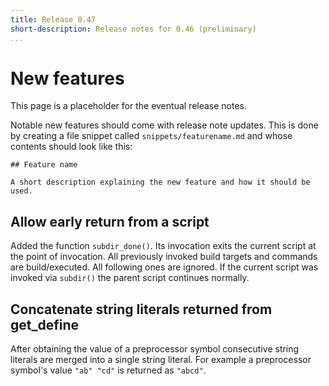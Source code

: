 ```yaml
---
title: Release 0.47
short-description: Release notes for 0.46 (preliminary)
...
```


# New features

This page is a placeholder for the eventual release notes.

Notable new features should come with release note updates. This is
done by creating a file snippet called `snippets/featurename.md` and
whose contents should look like this:

    ## Feature name

    A short description explaining the new feature and how it should be used.

## Allow early return from a script

Added the function `subdir_done()`. Its invocation exits the current script at
the point of invocation. All previously invoked build targets and commands are
build/executed. All following ones are ignored. If the current script was
invoked via `subdir()` the parent script continues normally.

## Concatenate string literals returned from get_define

After obtaining the value of a preprocessor symbol consecutive string literals
are merged into a single string literal.
For example a preprocessor symbol's value `"ab" "cd"` is returned as `"abcd"`.
